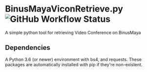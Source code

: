 # BinusMayaViconRetrieve.py ![GitHub Workflow Status](https://img.shields.io/github/workflow/status/ayangd/BinusMayaViconRetrieve.py/Python%20package)
A simple python tool for retrieving Video Conference on BinusMaya

## Dependencies
A Python 3.6 (or newer) environment with bs4, and requests. These packages are automatically installed with pip if they're non-existent.
